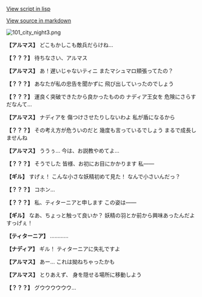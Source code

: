 [View script in lisp](../scripts/100101031.txt)

[View source in markdown](100101031.md)

![101_city_night3.png](../images/backgrounds/101_city_night3.png)

**【アルマス】**
どこもかしこも敵兵だらけね…

**【？？？】**
待ちなさい、アルマス

**【アルマス】**
あ！遅いじゃないティニ
またマシュマロ頬張ってたの？

**【？？？】**
あなたが私の忠告を聞かずに
飛び出していったのでしょう

**【？？？】**
運良く突破できたから良かったものの
ナディア王女を
危険にさらすだなんて…

**【アルマス】**
ナディアを
傷つけさせたりしないわよ
私が盾になるから

**【？？？】**
その考え方が危ういのだと
幾度も言っているでしょう
まるで成長しませんね

**【アルマス】**
ううぅ…
今は、お説教やめてよ…

**【？？？】**
そうでした
皆様、お初にお目にかかります
私――

**【ギル】**
すげぇ！
こんな小さな妖精初めて見た！
なんで小さいんだっ？

**【？？？】**
コホン…

**【？？？】**
私、ティターニアと申します
この姿は――

**【ギル】**
なあ、ちょっと触って良いか？
妖精の羽とか前から興味あったんだよ
すっげぇ！

**【ティターニア】**
…………

**【ナディア】**
ギル！
ティターニアに失礼ですよ

**【アルマス】**
あー…
これは拗ねちゃったかも

**【アルマス】**
とりあえず、
身を隠せる場所に移動しよう

**【？？？】**
グウウウウウウ…